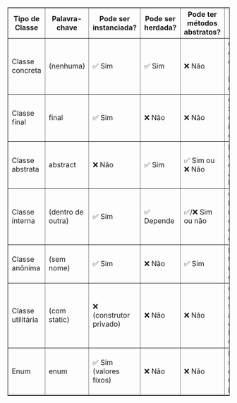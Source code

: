<table border="1" cellspacing="0" cellpadding="8">
  <thead>
    <tr>
      <th>Tipo de Classe</th>
      <th>Palavra-chave</th>
      <th>Pode ser instanciada?</th>
      <th>Pode ser herdada?</th>
      <th>Pode ter métodos abstratos?</th>
      <th>Exemplo de uso</th>
    </tr>
  </thead>
  <tbody>
    <tr>
      <td>Classe concreta</td>
      <td>(nenhuma)</td>
      <td>✅ Sim</td>
      <td>✅ Sim</td>
      <td>❌ Não</td>
      <td>Classes comuns do dia a dia (Carro, Pessoa, etc.)</td>
    </tr>
    <tr>
      <td>Classe final</td>
      <td>final</td>
      <td>✅ Sim</td>
      <td>❌ Não</td>
      <td>❌ Não</td>
      <td>Classe String, classes imutáveis ou seguras</td>
    </tr>
    <tr>
      <td>Classe abstrata</td>
      <td>abstract</td>
      <td>❌ Não</td>
      <td>✅ Sim</td>
      <td>✅ Sim ou ❌ Não</td>
      <td>Modelos genéricos como Animal, Forma, etc.</td>
    </tr>
    <tr>
      <td>Classe interna</td>
      <td>(dentro de outra)</td>
      <td>✅ Sim</td>
      <td>✅ Depende</td>
      <td>✅/❌ Sim ou não</td>
      <td>Organizar lógica relacionada dentro de outra classe</td>
    </tr>
    <tr>
      <td>Classe anônima</td>
      <td>(sem nome)</td>
      <td>✅ Sim</td>
      <td>❌ Não</td>
      <td>✅ Sim</td>
      <td>Listeners, threads rápidas, callbacks</td>
    </tr>
    <tr>
      <td>Classe utilitária</td>
      <td>(com static)</td>
      <td>❌ (construtor privado)</td>
      <td>❌ Não</td>
      <td>❌ Não</td>
      <td>Classes com funções auxiliares, como Math, Collections</td>
    </tr>
    <tr>
      <td>Enum</td>
      <td>enum</td>
      <td>✅ Sim (valores fixos)</td>
      <td>❌ Não</td>
      <td>❌ Não</td>
      <td>Dias da semana, estados de um processo</td>
    </tr>
  </tbody>
</table>
